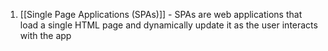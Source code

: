 1. [[Single Page Applications (SPAs)]] - SPAs are web applications that load a single HTML page and dynamically update it as the user interacts with the app